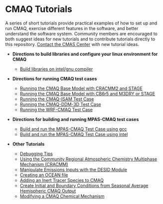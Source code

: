 CMAQ Tutorials
==============

A series of short tutorials provide practical examples of how to set up and run CMAQ, exercise different features in the software, and better understand the software system. Community members are encouraged to both suggest ideas for new tutorials and to contribute tutorials directly to this repository. [Contact the CMAS Center](https://www.cmascenter.org/other/conact.cfm) with new tutorial ideas.

- **Directions to build libraries and configure your linux environment for CMAQ**
  - [Build libraries on intel/gnu compiler ](CMAQ_UG_tutorial_configure_linux_environment.md)
 
- **Directions for running CMAQ test cases**
  - [Running the CMAQ Base Model with CRACMM2 and STAGE](CMAQ_UG_tutorial_benchmark_cracmm2_stage.md)
  - [Running the CMAQ Base Model with CB6r5 and M3DRY or STAGE](CMAQ_UG_tutorial_benchmark.md)
  - [Running the CMAQ-ISAM Test Case](CMAQ_UG_tutorial_ISAM.md)
  - [Running the CMAQ-DDM-3D Test Case](CMAQ_UG_tutorial_DDM3D.md)
  - [Running the WRF-CMAQ Test Case](CMAQ_UG_tutorial_WRF-CMAQ_Benchmark.md)

- **Directions for building and running MPAS-CMAQ test cases**
  - [Build and run the MPAS-CMAQ Test Case using gcc](CMAQ_UG_tutorial_MPAS-CMAQ_Benchmark_gcc.md)
  - [Build and run the MPAS-CMAQ Test Case using intel](CMAQ_UG_tutorial_MPAS-CMAQ_Benchmark_intel.md)

 
- **Other Tutorials**
  - [Debugging Tips](CMAQ_UG_tutorial_debug.md)
  - [Using the Community Regional Atmospheric Chemistry Multiphase Mechanism (CRACMM)](CMAQ_UG_tutorial_CRACMM.md) 
  - [Manipulate Emissions Inputs with the DESID Module](CMAQ_UG_tutorial_emissions.md)
  - [Creating an OCEAN file](CMAQ_UG_tutorial_oceanfile.md)
  - [Adding an Inert Tracer Species to CMAQ](CMAQ_UG_tutorial_tracers.md) 
  - [Create Initial and Boundary Conditions from Seasonal Average Hemispheric CMAQ Output](CMAQ_UG_tutorial_HCMAQ_IC_BC.md)
  - [Modifying a CMAQ Chemical Mechanism](CMAQ_UG_tutorial_chemicalmechanism.md)
